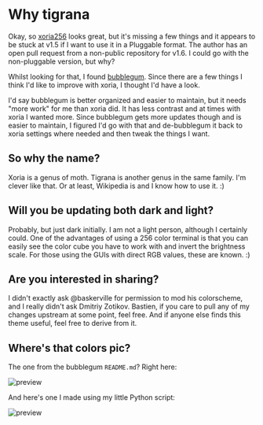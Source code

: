 # Why tigrana

Okay, so [xoria256]() looks great, but it's missing a few things and it appears
to be stuck at v1.5 if I want to use it in a Pluggable format.  The author has
an open pull request from a non-public repository for v1.6.  I could go with
the non-pluggable version, but why?

Whilst looking for that, I found [bubblegum]().  Since there are a few things I
think I'd like to improve with xoria, I thought I'd have a look.

I'd say bubblegum is better organized and easier to maintain, but it needs
"more work" for me than xoria did.  It has less contrast and at times with
xoria I wanted more.  Since bubblegum gets more updates though and is easier to
maintain, I figured I'd go with that and de-bubblegum it back to xoria settings
where needed and then tweak the things I want.


## So why the name?

Xoria is a genus of moth.  Tigrana is another genus in the same family.  I'm
clever like that.  Or at least, Wikipedia is and I know how to use it.  :)


## Will you be updating both dark and light?

Probably, but just dark initially.  I am not a light person, although I
certainly could.  One of the advantages of using a 256 color terminal is that
you can easily see the color cube you have to work with and invert the
brightness scale.  For those using the GUIs with direct RGB values, these are
known.  :)


## Are you interested in sharing?

I didn't exactly ask @baskerville for permission to mod his colorscheme, and I
really didn't ask Dmitriy Zotikov.  Bastien, if you care to pull any of my
changes upstream at some point, feel free.  And if anyone else finds this theme
useful, feel free to derive from it.


## Where's that colors pic?

The one from the bubblegum `README.md`?  Right here:

![preview](https://github.com/iKarith/tigrana/raw/master/preview/bubblegum_preview.png)

And here's one I made using my little Python script:

![preview](https://github.com/iKarith/tigrana/raw/master/preview/256colors.png)


[xoria256]: https://github.com/vim-scripts/xoria256.vim
[bubblegum]: https://github.com/baskerville/bubblegum
